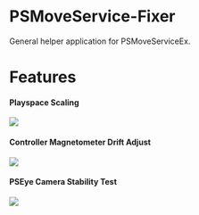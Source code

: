 # PSMoveService-Fixer
General helper application for PSMoveServiceEx.

# Features
#### Playspace Scaling
![](https://i.imgur.com/3iZbnDY.png)

#### Controller Magnetometer Drift Adjust
![](https://i.imgur.com/UujLRsT.png)

#### PSEye Camera Stability Test
![](https://i.imgur.com/9pD55NI.png)
